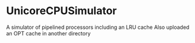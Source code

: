UnicoreCPUSimulator
===================

A simulator of pipelined processors including an LRU cache
Also uploaded an OPT cache in another directory
